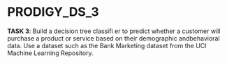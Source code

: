 # PRODIGY_DS_3

**TASK 3**: Build a decision tree classifi er to predict whether a customer will purchase a product or service based on their demographic andbehavioral data. Use a dataset such as the Bank Marketing dataset from the UCI Machine Learning Repository.
